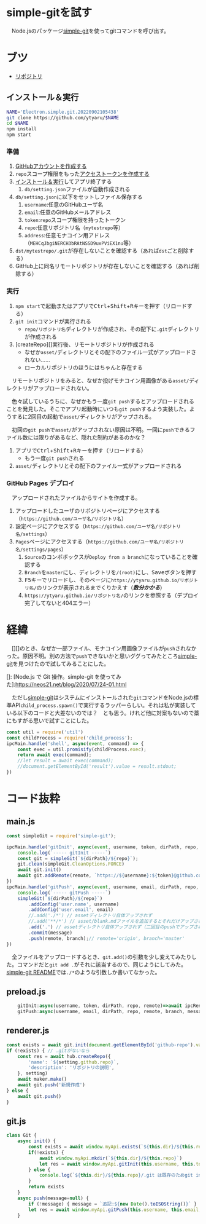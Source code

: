 # simple-gitを試す

　Node.jsのパッケージ[simple-git][]を使ってgitコマンドを呼び出す。

[simple-git]:https://www.npmjs.com/package/simple-git
[simple-git README]:https://github.com/steveukx/git-js

<!-- more -->

# ブツ

* [リポジトリ][]

[リポジトリ]:https://github.com/ytyaru/Electron.simple.git.20220902105438

## インストール＆実行

```sh
NAME='Electron.simple.git.20220902105438'
git clone https://github.com/ytyaru/$NAME
cd $NAME
npm install
npm start
```

### 準備

1. [GitHubアカウントを作成する](https://github.com/join)
1. `repo`スコープ権限をもった[アクセストークンを作成する](https://github.com/settings/tokens)
1. [インストール＆実行](#install_run)してアプリ終了する
	1. `db/setting.json`ファイルが自動作成される
1. `db/setting.json`に以下をセットしファイル保存する
	1. `username`:任意のGitHubユーザ名
	1. `email`:任意のGitHubメールアドレス
	1. `token`:`repo`スコープ権限を持ったトークン
	1. `repo`:任意リポジトリ名（`mytestrepo`等）
	1. `address`:任意モナコイン用アドレス（`MEHCqJbgiNERCH3bRAtNSSD9uxPViEX1nu`等）
1. `dst/mytestrepo/.git`が存在しないことを確認する（あれば`dst`ごと削除する）
1. GitHub上に同名リモートリポジトリが存在しないことを確認する（あれば削除する）

### 実行

1. `npm start`で起動またはアプリで<kbd>Ctrl</kbd>+<kbd>Shift</kbd>+<kbd>R</kbd>キーを押す（リロードする）
1. `git init`コマンドが実行される
	* `repo/リポジトリ名`ディレクトリが作成され、その配下に`.git`ディレクトリが作成される
1. [createRepo][]実行後、リモートリポジトリが作成される
    * なぜか`asset/`ディレクトリとその配下のファイル一式がアップロードされない……
    * ローカルリポジトリのほうにはちゃんと存在する

　リモートリポジトリをみると、なぜか投げモナコイン用画像がある`asset/`ディレクトリがアップロードされない。

　色々試しているうちに、なぜかもう一度`git push`するとアップロードされることを発見した。そこでアプリ起動時にいつも`git push`するよう実装した。ようするに2回目の起動で`asset/`ディレクトリがアップされる。

　初回の`git push`で`asset/`がアップされない原因は不明。一回に`push`できるファイル数には限りがあるなど、隠れた制約があるのかな？

1. アプリで<kbd>Ctrl</kbd>+<kbd>Shift</kbd>+<kbd>R</kbd>キーを押す（リロードする）
    * もう一度`git push`される
1. `asset/`ディレクトリとその配下のファイル一式がアップロードされる

### GitHub Pages デプロイ

　アップロードされたファイルからサイトを作成する。

1. アップロードしたユーザのリポジトリページにアクセスする（`https://github.com/ユーザ名/リポジトリ名`）
1. 設定ページにアクセスする（`https://github.com/ユーザ名/リポジトリ名/settings`）
1. `Pages`ページにアクセスする（`https://github.com/ユーザ名/リポジトリ名/settings/pages`）
    1. `Source`のコンボボックスが`Deploy from a branch`になっていることを確認する
    1. `Branch`を`master`にし、ディレクトリを`/(root)`にし、<kbd>Save</kbd>ボタンを押す
    1. <kbd>F5</kbd>キーでリロードし、そのページに`https://ytyaru.github.io/リポジトリ名/`のリンクが表示されるまでくりかえす（***数分かかる***）
    1. `https://ytyaru.github.io/リポジトリ名/`のリンクを参照する（デプロイ完了してないと404エラー）

# 経緯

　[][]のとき、なぜか一部ファイル、モナコイン用画像ファイルが`push`されなかった。原因不明。別の方法で`push`できないかと思いググってみたところ[simple-git][]を見つけたので試してみることにした。

[]:
[Node.js で Git 操作。simple-git を使ってみた]:https://neos21.net/blog/2020/07/24-01.html

　ただし[simple-git][]はシステムにインストールされた`git`コマンドをNode.jsの標準API`child_process.spawn()`で実行するラッパーらしい。それは私が実装している以下のコードと大差ないのでは？　とも思う。けれど他に対案もないので藁にもすがる思いで試すことにした。

```javascript
const util = require('util')
const childProcess = require('child_process');
ipcMain.handle('shell', async(event, command) => {
    const exec = util.promisify(childProcess.exec);
    return await exec(command);
    //let result = await exec(command);
    //document.getElementById('result').value = result.stdout;
})
```

# コード抜粋

## main.js

```javascript
const simpleGit = require('simple-git');

ipcMain.handle('gitInit', async(event, username, token, dirPath, repo, remote)=>{// remote='origin'
    console.log(`----- gitInit -----`)
    const git = simpleGit(`${dirPath}/${repo}`);
    git.clean(simpleGit.CleanOptions.FORCE)
    await git.init()
    await git.addRemote(remote, `https://${username}:${token}@github.com/${username}/${repo}.git`)
})
ipcMain.handle('gitPush', async(event, username, email, dirPath, repo, remote, branch, message)=>{
    console.log(`----- gitPush -----`)
    simpleGit(`${dirPath}/${repo}`)
        .addConfig('user.name', username)
        .addConfig('user.email', email)
        //.add('./*') // assetディレクトリ自体アップされず
        //.add('**/*') // asset/blank.mdファイルを追加するとそれだけアップされた
        .add('.') // assetディレクトリ自体アップされず（二回目のpushでアップされることを発見）
        .commit(message)
        .push(remote, branch);// remote='origin', branch='master'
})
```

　全ファイルをアップロードするとき、`git.add()`の引数を少し変えてみたりした。コマンドだと`git add .`がそれに該当するので、同じようにしてみた。[simple-git README][]では`./*`のような引数しか書いてなかった。

## preload.js

```javascript
    gitInit:async(username, token, dirPath, repo, remote)=>await ipcRenderer.invoke('gitInit', username, token, dirPath, repo, remote),
    gitPush:async(username, email, dirPath, repo, remote, branch, message)=>await ipcRenderer.invoke('gitPush', username, email, dirPath, repo, remote, branch, message),
```

## renderer.js

```javascript
const exists = await git.init(document.getElementById('github-repo').value)
if (!exists) { // .gitがないなら
    const res = await hub.createRepo({
        'name': `${setting.github.repo}`,
        'description': 'リポジトリの説明',
    }, setting)
    await maker.make()
    await git.push('新規作成')
} else {
    await git.push()
}
```

## git.js

```javascript
class Git {
    async init() {
        const exists = await window.myApi.exists(`${this.dir}/${this.repo}/.git`)
        if(!exists) {
            await window.myApi.mkdir(`${this.dir}/${this.repo}`)
            let res = await window.myApi.gitInit(this.username, this.token, this.dir, this.repo, this.remote)
        } else {
            console.log(`${this.dir}/${this.repo}/.git は既存のためgit initしません。`)
        }
        return exists
    }
    async push(message=null) {
        if (!message) { message = `追記:${new Date().toISOString()}` }
        let res = await window.myApi.gitPush(this.username, this.email, this.dir, this.repo, this.remote, this.branch, message)
    }
```

